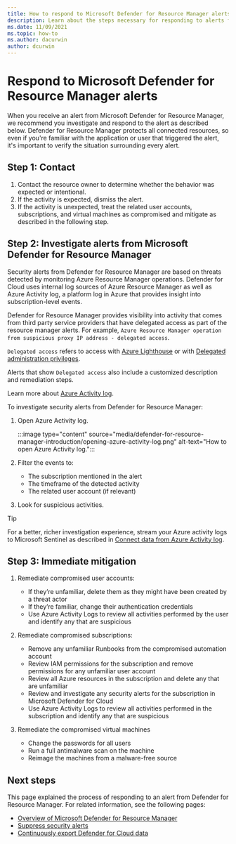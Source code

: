 ```yaml
---
title: How to respond to Microsoft Defender for Resource Manager alerts
description: Learn about the steps necessary for responding to alerts from Microsoft Defender for Resource Manager
ms.date: 11/09/2021
ms.topic: how-to
ms.author: dacurwin
author: dcurwin
---
```


# Respond to Microsoft Defender for Resource Manager alerts

When you receive an alert from Microsoft Defender for Resource Manager, we recommend you investigate and respond to the alert as described below. Defender for Resource Manager protects all connected resources, so even if you're familiar with the application or user that triggered the alert, it's important to verify the situation surrounding every alert.  

## Step 1: Contact

1. Contact the resource owner to determine whether the behavior was expected or intentional.
1. If the activity is expected, dismiss the alert.
1. If the activity is unexpected, treat the related user accounts, subscriptions, and virtual machines as compromised and mitigate as described in the following step.

## Step 2: Investigate alerts from Microsoft Defender for Resource Manager

Security alerts from Defender for Resource Manager are based on threats detected by monitoring Azure Resource Manager operations. Defender for Cloud uses internal log sources of Azure Resource Manager as well as Azure Activity log, a platform log in Azure that provides insight into subscription-level events.

Defender for Resource Manager provides visibility into activity that comes from third party service providers that have delegated access as part of the resource manager alerts. For example, `Azure Resource Manager operation from suspicious proxy IP address - delegated access`.

`Delegated access` refers to access with [Azure Lighthouse](/../lighthouse/overview.md) or with [Delegated administration privileges](/partner-center/dap-faq).

Alerts that show `Delegated access` also include a customized description and remediation steps.

Learn more about [Azure Activity log](../azure-monitor/essentials/activity-log.md).

To investigate security alerts from Defender for Resource Manager:

1. Open Azure Activity log.

    :::image type="content" source="media/defender-for-resource-manager-introduction/opening-azure-activity-log.png" alt-text="How to open Azure Activity log.":::

1. Filter the events to:
    - The subscription mentioned in the alert
    - The timeframe of the detected activity
    - The related user account (if relevant)

1. Look for suspicious activities.

> [!TIP]
> For a better, richer investigation experience, stream your Azure activity logs to Microsoft Sentinel as described in [Connect data from Azure Activity log](../sentinel/data-connectors/azure-activity.md).

## Step 3: Immediate mitigation

1. Remediate compromised user accounts:
    - If they’re unfamiliar, delete them as they might have been created by a threat actor
    - If they’re familiar, change their authentication credentials
    - Use Azure Activity Logs to review all activities performed by the user and identify any that are suspicious

1. Remediate compromised subscriptions:
    - Remove any unfamiliar Runbooks from the compromised automation account
    - Review IAM permissions for the subscription and remove permissions for any unfamiliar user account
    - Review all Azure resources in the subscription and delete any that are unfamiliar
    - Review and investigate any security alerts for the subscription in Microsoft Defender for Cloud
    - Use Azure Activity Logs to review all activities performed in the subscription and identify any that are suspicious

1. Remediate the compromised virtual machines
    - Change the passwords for all users
    - Run a full antimalware scan on the machine
    - Reimage the machines from a malware-free source

## Next steps

This page explained the process of responding to an alert from Defender for Resource Manager. For related information, see the following pages:

- [Overview of Microsoft Defender for Resource Manager](defender-for-resource-manager-introduction.md)
- [Suppress security alerts](alerts-suppression-rules.md)
- [Continuously export Defender for Cloud data](continuous-export.md)
